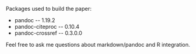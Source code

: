 Packages used to build the paper:

* pandoc -- 1.19.2
* pandoc-citeproc -- 0.10.4
* pandoc-crossref -- 0.3.0.0

Feel free to ask me questions about markdown/pandoc and R integration.

